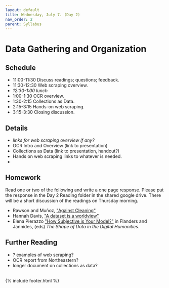 ```yaml
---
layout: default
title: Wednesday, July 7. (Day 2)
nav_order: 2
parent: Syllabus
---
```

# Data Gathering and Organization

## Schedule

* 11:00-11:30 Discuss readings; questions; feedback.
* 11:30-12:30 Web scraping overview.
* _12:30-1:00 lunch_
* 1:00-1:30 OCR overview.
* 1:30-2:15 Collections as Data.
* 2:15-3:15 Hands-on web scraping.
* 3:15-3:30 Closing discussion.


## Details

* _links for web scraping overview if any?_
* OCR Intro and Overview (link to presentation)
* Collections as Data (link to presentation, handout?)
* Hands on web scraping links to whatever is needed.
*

## Homework

Read one or two of the following and write a one page response. Please put the response in the Day 2 Reading folder in the shared google drive. There will be a short discussion of the readings on Thursday morning.

* Rawson and Muñoz, ["Against Cleaning"](https://dhdebates.gc.cuny.edu/read/untitled-f2acf72c-a469-49d8-be35-67f9ac1e3a60/section/07154de9-4903-428e-9c61-7a92a6f22e51)
* Hannah Davis, ["A dataset is a worldview"](https://towardsdatascience.com/a-dataset-is-a-worldview-5328216dd44d)
* Elena Pierazzo ["How Subjective is Your Model?"](https://search.library.brown.edu/catalog/b8986701) in Flanders and Jannides, (eds) _The Shape of Data in the Digital Humanities_.

## Further Reading

* ? examples of web scraping?
* OCR report from Northeastern?
* longer document on collections as data?

<br/>
{% include footer.html %}

